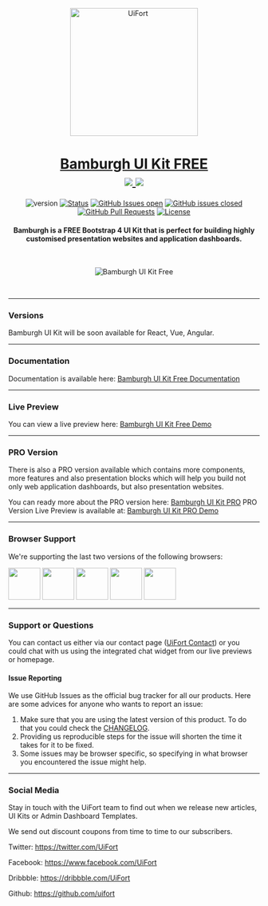 <p align="center">
    <a href="https://uifort.com" rel="noopener">
        <img width=256px height=256px src="https://demo.uifort.com/ui-fort-logo.png" alt="UiFort">
    </a>
</p>
<h1 align="center">
    <a href="https://uifort.com/free-ui-kits/bamburgh-ui-kit-free.html" rel="noopener">Bamburgh UI Kit FREE</a>
    <br>
    <a href="https://twitter.com/intent/tweet?url=https://uifort.com/free-ui-kits/bamburgh-ui-kit-free.html&text=Bamburgh%20is%20a%20FREE%20Bootstrap%204%20UI%20Kit%20that%20is%20perfect%20for%20building%20highly%20customised%20presentation%20websites%20and%20application%20dashboards.">
        <img src="https://img.shields.io/twitter/url/http/shields.io.svg?style=social" />
    </a>
    <a href="https://twitter.com/designrevision">
        <img src="https://img.shields.io/twitter/follow/uifort1.svg?style=social&label=Follow" />
    </a>
</h1>
<div align="center">

  ![version](https://img.shields.io/badge/version-1.0.0-blue.svg) 
  [![Status](https://img.shields.io/badge/status-active-success.svg)]() 
  [![GitHub Issues open](https://img.shields.io/github/issues/uifort/bamburgh-ui-kit-free.svg)](https://github.com/uifort/bamburgh-ui-kit-free/issues)
  [![GitHub issues closed](https://img.shields.io/github/issues-closed-raw/uifort/bamburgh-ui-kit-free.svg?maxAge=2592000)](https://github.com/creativetimofficial/material-kit-react/issues?q=is%3Aissue+is%3Aclosed) 
  [![GitHub Pull Requests](https://img.shields.io/github/issues-pr/uifort/bamburgh-ui-kit-free.svg)](https://github.com/uifort/bamburgh-ui-kit-free/pulls)
  [![License](https://img.shields.io/badge/license-MIT-blue.svg)](/LICENSE)

</div>
<h4 align="center">Bamburgh is a FREE Bootstrap 4 UI Kit that is perfect for building highly customised presentation websites and application dashboards.</h4>
<br />

<p align="center">
    <img src="https://uifort.com/assets/img/products/bamburgh-ui-kit-free.jpg" alt="Bamburgh UI Kit Free">
</p>
<br/>

---

### Versions

Bamburgh UI Kit will be soon available for React, Vue, Angular.

---

### Documentation

Documentation is available here: [Bamburgh UI Kit Free Documentation](https://demo.uifort.com/bamburgh-ui-kit-free-docs/)

---

### Live Preview

You can view a live preview here: [Bamburgh UI Kit Free Demo](https://demo.uifort.com/bamburgh-ui-kit-free/)

---

### PRO Version

There is also a PRO version available which contains more components, more features and also presentation blocks which will help you build not only web application dashboards, but also presentation websites.

You can ready more about the PRO version here: [Bamburgh UI Kit PRO](https://uifort.com/pro-ui-kits/bamburgh-ui-kit-pro.html)
PRO Version Live Preview is available at: [Bamburgh UI Kit PRO Demo](https://demo.uifort.com/bamburgh-ui-kit-pro/)

---

### Browser Support

We're supporting the last two versions of the following browsers:

<img src="https://demo.uifort.com/github-assets/browsers/chrome.png" width="64" height="64"> <img src="https://demo.uifort.com/github-assets/browsers/firefox.png" width="64" height="64"> <img src="https://demo.uifort.com/github-assets/browsers/edge.png" width="64" height="64"> <img src="https://demo.uifort.com/github-assets/browsers/safari.png" width="64" height="64"> <img src="https://demo.uifort.com/github-assets/browsers/opera.png" width="64" height="64">

---

### Support or Questions

You can contact us either via our contact page ([UiFort Contact](https://uifort.com/contact.html)) or you could chat with us using the integrated chat widget from our live previews or homepage.

#### Issue Reporting

We use GitHub Issues as the official bug tracker for all our products. Here are some advices for anyone who wants to report an issue:

1. Make sure that you are using the latest version of this product. To do that you could check the [CHANGELOG](../CHANGELOG.md).
2. Providing us reproducible steps for the issue will shorten the time it takes for it to be fixed.
3. Some issues may be browser specific, so specifying in what browser you encountered the issue might help.

---

### Social Media

Stay in touch with the UiFort team to find out when we release new articles, UI Kits or Admin Dashboard Templates.

We send out discount coupons from time to time to our subscribers. 

Twitter: <https://twitter.com/UiFort>

Facebook: <https://www.facebook.com/UiFort>

Dribbble: <https://dribbble.com/UiFort>

Github: <https://github.com/uifort>
